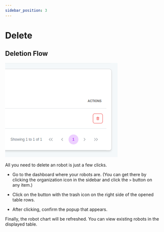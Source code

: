 ```yaml
---
sidebar_position: 3
---
```


# Delete

<!-- ![All you need to delete an robot is just a few clicks.](./img/delete-robot.gif) -->

## Deletion Flow

![Delete Robot](./img/delete-robot.png)

All you need to delete an robot is just a few clicks.

- Go to the dashboard where your robots are. (You can get there by clicking the organization icon in the sidebar and click the `>` button on any item.)

- Click on the button with the trash icon on the right side of the opened table rows.

- After clicking, confirm the popup that appears.

Finally, the robot chart will be refreshed. You can view existing robots in the displayed table.

